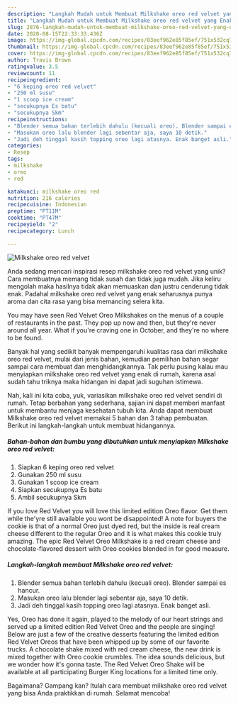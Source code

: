 ```yaml
---
description: "Langkah Mudah untuk Membuat Milkshake oreo red velvet yang Enak"
title: "Langkah Mudah untuk Membuat Milkshake oreo red velvet yang Enak"
slug: 2876-langkah-mudah-untuk-membuat-milkshake-oreo-red-velvet-yang-enak
date: 2020-08-15T22:33:33.436Z
image: https://img-global.cpcdn.com/recipes/83eef962e85f85ef/751x532cq70/milkshake-oreo-red-velvet-foto-resep-utama.jpg
thumbnail: https://img-global.cpcdn.com/recipes/83eef962e85f85ef/751x532cq70/milkshake-oreo-red-velvet-foto-resep-utama.jpg
cover: https://img-global.cpcdn.com/recipes/83eef962e85f85ef/751x532cq70/milkshake-oreo-red-velvet-foto-resep-utama.jpg
author: Travis Brown
ratingvalue: 3.5
reviewcount: 11
recipeingredient:
- "6 keping oreo red velvet"
- "250 ml susu"
- "1 scoop ice cream"
- "secukupnya Es batu"
- "secukupnya Skm"
recipeinstructions:
- "Blender semua bahan terlebih dahulu (kecuali oreo). Blender sampai es hancur."
- "Masukan oreo lalu blender lagi sebentar aja, saya 10 detik."
- "Jadi deh tinggal kasih topping oreo lagi atasnya. Enak banget asli."
categories:
- Resep
tags:
- milkshake
- oreo
- red

katakunci: milkshake oreo red 
nutrition: 216 calories
recipecuisine: Indonesian
preptime: "PT11M"
cooktime: "PT47M"
recipeyield: "2"
recipecategory: Lunch

---
```



![Milkshake oreo red velvet](https://img-global.cpcdn.com/recipes/83eef962e85f85ef/751x532cq70/milkshake-oreo-red-velvet-foto-resep-utama.jpg)

Anda sedang mencari inspirasi resep milkshake oreo red velvet yang unik? Cara membuatnya memang tidak susah dan tidak juga mudah. Jika keliru mengolah maka hasilnya tidak akan memuaskan dan justru cenderung tidak enak. Padahal milkshake oreo red velvet yang enak seharusnya punya aroma dan cita rasa yang bisa memancing selera kita.

You may have seen Red Velvet Oreo Milkshakes on the menus of a couple of restaurants in the past. They pop up now and then, but they&#39;re never around all year. What if you&#39;re craving one in October, and they&#39;re no where to be found.

Banyak hal yang sedikit banyak mempengaruhi kualitas rasa dari milkshake oreo red velvet, mulai dari jenis bahan, kemudian pemilihan bahan segar sampai cara membuat dan menghidangkannya. Tak perlu pusing kalau mau menyiapkan milkshake oreo red velvet yang enak di rumah, karena asal sudah tahu triknya maka hidangan ini dapat jadi suguhan istimewa.


Nah, kali ini kita coba, yuk, variasikan milkshake oreo red velvet sendiri di rumah. Tetap berbahan yang sederhana, sajian ini dapat memberi manfaat untuk membantu menjaga kesehatan tubuh kita. Anda dapat membuat Milkshake oreo red velvet memakai 5 bahan dan 3 tahap pembuatan. Berikut ini langkah-langkah untuk membuat hidangannya.

<!--inarticleads1-->

##### Bahan-bahan dan bumbu yang dibutuhkan untuk menyiapkan Milkshake oreo red velvet:

1. Siapkan 6 keping oreo red velvet
1. Gunakan 250 ml susu
1. Gunakan 1 scoop ice cream
1. Siapkan secukupnya Es batu
1. Ambil secukupnya Skm


If you love Red Velvet you will love this limited edition Oreo flavor. Get them while the&#39;yre still available you wont be disappointed! A note for buyers the cookie is that of a normal Oreo just dyed red, but the inside is real cream cheese different to the regular Oreo and it is what makes this cookie truly amazing. The epic Red Velvet Oreo Milkshake is a red cream cheese and chocolate-flavored dessert with Oreo cookies blended in for good measure. 

<!--inarticleads2-->

##### Langkah-langkah membuat Milkshake oreo red velvet:

1. Blender semua bahan terlebih dahulu (kecuali oreo). Blender sampai es hancur.
1. Masukan oreo lalu blender lagi sebentar aja, saya 10 detik.
1. Jadi deh tinggal kasih topping oreo lagi atasnya. Enak banget asli.


Yes, Oreo has done it again, played to the melody of our heart strings and served up a limited edition Red Velvet Oreo and the people are singing! Below are just a few of the creative desserts featuring the limited edition Red Velvet Oreos that have been whipped up by some of our favorite trucks. A chocolate shake mixed with red cream cheese, the new drink is mixed together with Oreo cookie crumbles. The idea sounds delicious, but we wonder how it&#39;s gonna taste. The Red Velvet Oreo Shake will be available at all participating Burger King locations for a limited time only. 

Bagaimana? Gampang kan? Itulah cara membuat milkshake oreo red velvet yang bisa Anda praktikkan di rumah. Selamat mencoba!

